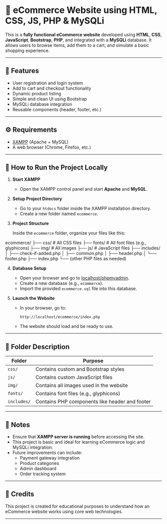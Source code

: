 # 🛒 eCommerce Website using HTML, CSS, JS, PHP & MySQLi

This is a **fully functional eCommerce website** developed using **HTML**, **CSS**, **JavaScript**, **Bootstrap**, **PHP**, and integrated with a **MySQLi** database. It allows users to browse items, add them to a cart, and simulate a basic shopping experience.

---

## 📌 Features

- User registration and login system  
- Add to cart and checkout functionality  
- Dynamic product listing  
- Simple and clean UI using Bootstrap  
- MySQLi database integration  
- Reusable components (header, footer, etc.)

---

## ⚙️ Requirements

- [XAMPP](https://www.apachefriends.org/index.html) (Apache + MySQL)
- A web browser (Chrome, Firefox, etc.)

---

## 🚀 How to Run the Project Locally

1. **Start XAMPP**
   - Open the XAMPP control panel and start **Apache** and **MySQL**.

2. **Setup Project Directory**
   - Go to your `htdocs` folder inside the XAMPP installation directory.
   - Create a new folder named `ecommerce`.

3. **Project Structure**

   Inside the `ecommerce` folder, organize your files like this:

ecommerce/
├── css/ # All CSS files
├── fonts/ # All font files (e.g., glyphicons)
├── img/ # All images
├── js/ # JavaScript files
├── includes/
│ ├── check-if-added.php
│ ├── common.php
│ ├── header.php
│ └── footer.php
├── index.php
└── (other PHP files as needed)

4. **Database Setup**
   - Open your browser and go to [localhost/phpmyadmin](http://localhost/phpmyadmin).
   - Create a new database (e.g., `ecommerce`).
   - Import the provided `ecommerce.sql` file into this database.

5. **Launch the Website**
   - In your browser, go to:
     ```
     http://localhost/ecommerce/index.php
     ```
   - The website should load and be ready to use.

---

## 📂 Folder Description

| Folder      | Purpose                                  |
|-------------|------------------------------------------|
| `css/`      | Contains custom and Bootstrap styles     |
| `js/`       | Contains custom JavaScript files         |
| `img/`      | Contains all images used in the website  |
| `fonts/`    | Contains font files (e.g., glyphicons)   |
| `includes/` | Contains PHP components like header and footer |

---

## 📝 Notes

- Ensure that **XAMPP server is running** before accessing the site.
- This project is basic and ideal for learning eCommerce logic and MySQLi integration.
- Future improvements can include:
  - Payment gateway integration  
  - Product categories  
  - Admin dashboard  
  - Order tracking system

---

## 🙌 Credits

This project is created for educational purposes to understand how an eCommerce website works using core web technologies.

---

